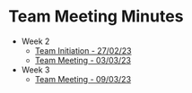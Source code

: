 # Team Meeting Minutes
- Week 2
  - [Team Initiation - 27/02/23](https://docs.google.com/document/d/1GkjSNoE6s8079z5Lzj69fJ6RTNx3WvaZZ12YJ_UnPpA/edit?usp=sharing)
  - [Team Meeting - 03/03/23](https://docs.google.com/document/d/1p-U2XeKuffhX30m0taAhWsYBNug4qBLEMASFGmxIAP0/edit?usp=sharing)
- Week 3
  - [Team Meeting - 09/03/23](https://docs.google.com/document/d/1Cx5oNSFvLk4ubJCKQluOqZskeETx-9NLa_HD0WrZxaE/edit?usp=sharing)
